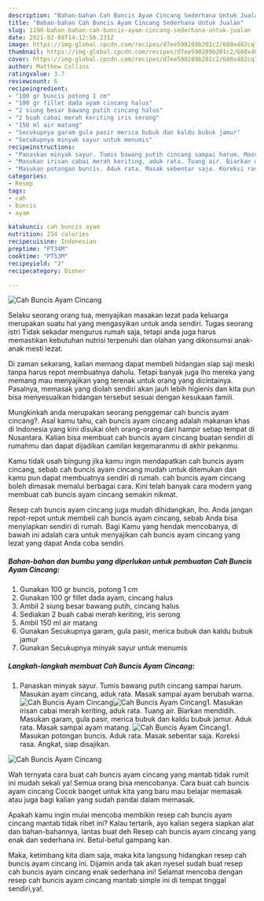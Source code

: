 ```yaml
---
description: "Bahan-bahan Cah Buncis Ayam Cincang Sederhana Untuk Jualan"
title: "Bahan-bahan Cah Buncis Ayam Cincang Sederhana Untuk Jualan"
slug: 1190-bahan-bahan-cah-buncis-ayam-cincang-sederhana-untuk-jualan
date: 2021-02-08T14:12:58.231Z
image: https://img-global.cpcdn.com/recipes/d7ee590289b201c2/680x482cq70/cah-buncis-ayam-cincang-foto-resep-utama.jpg
thumbnail: https://img-global.cpcdn.com/recipes/d7ee590289b201c2/680x482cq70/cah-buncis-ayam-cincang-foto-resep-utama.jpg
cover: https://img-global.cpcdn.com/recipes/d7ee590289b201c2/680x482cq70/cah-buncis-ayam-cincang-foto-resep-utama.jpg
author: Matthew Collins
ratingvalue: 3.7
reviewcount: 6
recipeingredient:
- "100 gr buncis potong 1 cm"
- "100 gr fillet dada ayam cincang halus"
- "2 siung besar bawang putih cincang halus"
- "2 buah cabai merah keriting iris serong"
- "150 ml air matang"
- "Secukupnya garam gula pasir merica bubuk dan kaldu bubuk jamur"
- "Secukupnya minyak sayur untuk menumis"
recipeinstructions:
- "Panaskan minyak sayur. Tumis bawang putih cincang sampai harum. Masukan ayam cincang, aduk rata. Masak sampai ayam berubah warna."
- "Masukan irisan cabai merah keriting, aduk rata. Tuang air. Biarkan mendidih. Masukan garam, gula pasir, merica bubuk dan kaldu bubuk jamur. Aduk rata. Masak sampai ayam matang."
- "Masukan potongan buncis. Aduk rata. Masak sebentar saja. Koreksi rasa. Angkat, siap disajikan."
categories:
- Resep
tags:
- cah
- buncis
- ayam

katakunci: cah buncis ayam 
nutrition: 254 calories
recipecuisine: Indonesian
preptime: "PT34M"
cooktime: "PT53M"
recipeyield: "2"
recipecategory: Dinner

---
```



![Cah Buncis Ayam Cincang](https://img-global.cpcdn.com/recipes/d7ee590289b201c2/680x482cq70/cah-buncis-ayam-cincang-foto-resep-utama.jpg)

Selaku seorang orang tua, menyajikan masakan lezat pada keluarga merupakan suatu hal yang mengasyikan untuk anda sendiri. Tugas seorang istri Tidak sekadar mengurus rumah saja, tetapi anda juga harus memastikan kebutuhan nutrisi terpenuhi dan olahan yang dikonsumsi anak-anak mesti lezat.

Di zaman  sekarang, kalian memang dapat membeli hidangan siap saji meski tanpa harus repot membuatnya dahulu. Tetapi banyak juga lho mereka yang memang mau menyajikan yang terenak untuk orang yang dicintainya. Pasalnya, memasak yang diolah sendiri akan jauh lebih higienis dan kita pun bisa menyesuaikan hidangan tersebut sesuai dengan kesukaan famili. 



Mungkinkah anda merupakan seorang penggemar cah buncis ayam cincang?. Asal kamu tahu, cah buncis ayam cincang adalah makanan khas di Indonesia yang kini disukai oleh orang-orang dari hampir setiap tempat di Nusantara. Kalian bisa membuat cah buncis ayam cincang buatan sendiri di rumahmu dan dapat dijadikan camilan kegemaranmu di akhir pekanmu.

Kamu tidak usah bingung jika kamu ingin mendapatkan cah buncis ayam cincang, sebab cah buncis ayam cincang mudah untuk ditemukan dan kamu pun dapat membuatnya sendiri di rumah. cah buncis ayam cincang boleh dimasak memalui berbagai cara. Kini telah banyak cara modern yang membuat cah buncis ayam cincang semakin nikmat.

Resep cah buncis ayam cincang juga mudah dihidangkan, lho. Anda jangan repot-repot untuk membeli cah buncis ayam cincang, sebab Anda bisa menyiapkan sendiri di rumah. Bagi Kamu yang hendak mencobanya, di bawah ini adalah cara untuk menyajikan cah buncis ayam cincang yang lezat yang dapat Anda coba sendiri.

<!--inarticleads1-->

##### Bahan-bahan dan bumbu yang diperlukan untuk pembuatan Cah Buncis Ayam Cincang:

1. Gunakan 100 gr buncis, potong 1 cm
1. Gunakan 100 gr fillet dada ayam, cincang halus
1. Ambil 2 siung besar bawang putih, cincang halus
1. Sediakan 2 buah cabai merah keriting, iris serong
1. Ambil 150 ml air matang
1. Gunakan Secukupnya garam, gula pasir, merica bubuk dan kaldu bubuk jamur
1. Gunakan Secukupnya minyak sayur untuk menumis




<!--inarticleads2-->

##### Langkah-langkah membuat Cah Buncis Ayam Cincang:

1. Panaskan minyak sayur. Tumis bawang putih cincang sampai harum. Masukan ayam cincang, aduk rata. Masak sampai ayam berubah warna.
<img src="https://img-global.cpcdn.com/steps/469a0088b72f3837/160x128cq70/cah-buncis-ayam-cincang-langkah-memasak-1-foto.jpg" alt="Cah Buncis Ayam Cincang"><img src="https://img-global.cpcdn.com/steps/04d1bfc2595539cc/160x128cq70/cah-buncis-ayam-cincang-langkah-memasak-1-foto.jpg" alt="Cah Buncis Ayam Cincang">1. Masukan irisan cabai merah keriting, aduk rata. Tuang air. Biarkan mendidih. Masukan garam, gula pasir, merica bubuk dan kaldu bubuk jamur. Aduk rata. Masak sampai ayam matang.
<img src="https://img-global.cpcdn.com/steps/801bf6058247d74f/160x128cq70/cah-buncis-ayam-cincang-langkah-memasak-2-foto.jpg" alt="Cah Buncis Ayam Cincang">1. Masukan potongan buncis. Aduk rata. Masak sebentar saja. Koreksi rasa. Angkat, siap disajikan.
<img src="https://img-global.cpcdn.com/steps/ffa7d87e03e54bd9/160x128cq70/cah-buncis-ayam-cincang-langkah-memasak-3-foto.jpg" alt="Cah Buncis Ayam Cincang">



Wah ternyata cara buat cah buncis ayam cincang yang mantab tidak rumit ini mudah sekali ya! Semua orang bisa mencobanya. Cara buat cah buncis ayam cincang Cocok banget untuk kita yang baru mau belajar memasak atau juga bagi kalian yang sudah pandai dalam memasak.

Apakah kamu ingin mulai mencoba membikin resep cah buncis ayam cincang mantab tidak ribet ini? Kalau tertarik, ayo kalian segera siapkan alat dan bahan-bahannya, lantas buat deh Resep cah buncis ayam cincang yang enak dan sederhana ini. Betul-betul gampang kan. 

Maka, ketimbang kita diam saja, maka kita langsung hidangkan resep cah buncis ayam cincang ini. Dijamin anda tak akan nyesel sudah buat resep cah buncis ayam cincang enak sederhana ini! Selamat mencoba dengan resep cah buncis ayam cincang mantab simple ini di tempat tinggal sendiri,ya!.

